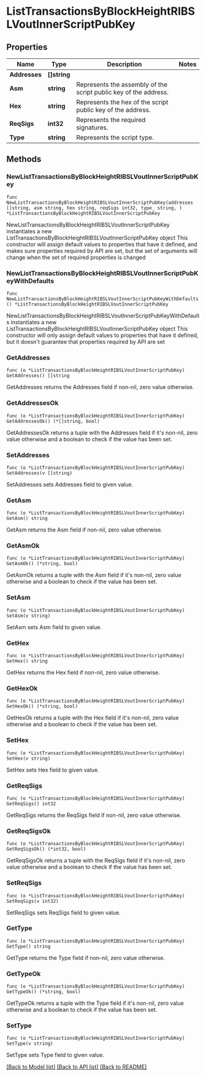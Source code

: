 # ListTransactionsByBlockHeightRIBSLVoutInnerScriptPubKey

## Properties

Name | Type | Description | Notes
------------ | ------------- | ------------- | -------------
**Addresses** | **[]string** |  | 
**Asm** | **string** | Represents the assembly of the script public key of the address. | 
**Hex** | **string** | Represents the hex of the script public key of the address. | 
**ReqSigs** | **int32** | Represents the required signatures. | 
**Type** | **string** | Represents the script type. | 

## Methods

### NewListTransactionsByBlockHeightRIBSLVoutInnerScriptPubKey

`func NewListTransactionsByBlockHeightRIBSLVoutInnerScriptPubKey(addresses []string, asm string, hex string, reqSigs int32, type_ string, ) *ListTransactionsByBlockHeightRIBSLVoutInnerScriptPubKey`

NewListTransactionsByBlockHeightRIBSLVoutInnerScriptPubKey instantiates a new ListTransactionsByBlockHeightRIBSLVoutInnerScriptPubKey object
This constructor will assign default values to properties that have it defined,
and makes sure properties required by API are set, but the set of arguments
will change when the set of required properties is changed

### NewListTransactionsByBlockHeightRIBSLVoutInnerScriptPubKeyWithDefaults

`func NewListTransactionsByBlockHeightRIBSLVoutInnerScriptPubKeyWithDefaults() *ListTransactionsByBlockHeightRIBSLVoutInnerScriptPubKey`

NewListTransactionsByBlockHeightRIBSLVoutInnerScriptPubKeyWithDefaults instantiates a new ListTransactionsByBlockHeightRIBSLVoutInnerScriptPubKey object
This constructor will only assign default values to properties that have it defined,
but it doesn't guarantee that properties required by API are set

### GetAddresses

`func (o *ListTransactionsByBlockHeightRIBSLVoutInnerScriptPubKey) GetAddresses() []string`

GetAddresses returns the Addresses field if non-nil, zero value otherwise.

### GetAddressesOk

`func (o *ListTransactionsByBlockHeightRIBSLVoutInnerScriptPubKey) GetAddressesOk() (*[]string, bool)`

GetAddressesOk returns a tuple with the Addresses field if it's non-nil, zero value otherwise
and a boolean to check if the value has been set.

### SetAddresses

`func (o *ListTransactionsByBlockHeightRIBSLVoutInnerScriptPubKey) SetAddresses(v []string)`

SetAddresses sets Addresses field to given value.


### GetAsm

`func (o *ListTransactionsByBlockHeightRIBSLVoutInnerScriptPubKey) GetAsm() string`

GetAsm returns the Asm field if non-nil, zero value otherwise.

### GetAsmOk

`func (o *ListTransactionsByBlockHeightRIBSLVoutInnerScriptPubKey) GetAsmOk() (*string, bool)`

GetAsmOk returns a tuple with the Asm field if it's non-nil, zero value otherwise
and a boolean to check if the value has been set.

### SetAsm

`func (o *ListTransactionsByBlockHeightRIBSLVoutInnerScriptPubKey) SetAsm(v string)`

SetAsm sets Asm field to given value.


### GetHex

`func (o *ListTransactionsByBlockHeightRIBSLVoutInnerScriptPubKey) GetHex() string`

GetHex returns the Hex field if non-nil, zero value otherwise.

### GetHexOk

`func (o *ListTransactionsByBlockHeightRIBSLVoutInnerScriptPubKey) GetHexOk() (*string, bool)`

GetHexOk returns a tuple with the Hex field if it's non-nil, zero value otherwise
and a boolean to check if the value has been set.

### SetHex

`func (o *ListTransactionsByBlockHeightRIBSLVoutInnerScriptPubKey) SetHex(v string)`

SetHex sets Hex field to given value.


### GetReqSigs

`func (o *ListTransactionsByBlockHeightRIBSLVoutInnerScriptPubKey) GetReqSigs() int32`

GetReqSigs returns the ReqSigs field if non-nil, zero value otherwise.

### GetReqSigsOk

`func (o *ListTransactionsByBlockHeightRIBSLVoutInnerScriptPubKey) GetReqSigsOk() (*int32, bool)`

GetReqSigsOk returns a tuple with the ReqSigs field if it's non-nil, zero value otherwise
and a boolean to check if the value has been set.

### SetReqSigs

`func (o *ListTransactionsByBlockHeightRIBSLVoutInnerScriptPubKey) SetReqSigs(v int32)`

SetReqSigs sets ReqSigs field to given value.


### GetType

`func (o *ListTransactionsByBlockHeightRIBSLVoutInnerScriptPubKey) GetType() string`

GetType returns the Type field if non-nil, zero value otherwise.

### GetTypeOk

`func (o *ListTransactionsByBlockHeightRIBSLVoutInnerScriptPubKey) GetTypeOk() (*string, bool)`

GetTypeOk returns a tuple with the Type field if it's non-nil, zero value otherwise
and a boolean to check if the value has been set.

### SetType

`func (o *ListTransactionsByBlockHeightRIBSLVoutInnerScriptPubKey) SetType(v string)`

SetType sets Type field to given value.



[[Back to Model list]](../README.md#documentation-for-models) [[Back to API list]](../README.md#documentation-for-api-endpoints) [[Back to README]](../README.md)


